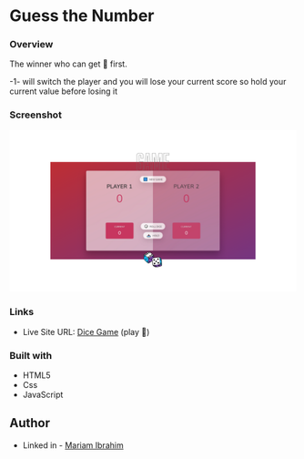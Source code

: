 # Guess the Number 
 
### Overview


The winner who can get 💯 first.


-1- will switch the player and you will lose your current score so hold your current value before losing it 

### Screenshot

![](./shot.png)


### Links
 
- Live Site URL: [Dice Game]() (play 🎲)



### Built with

- HTML5
- Css 
- JavaScript 

## Author
- Linked in - [Mariam Ibrahim ](https://www.linkedin.com/in/mariam11ibrahim/)




